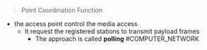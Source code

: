 >Point Coordination Function

* the access point control the media access
	* It request the registered stations to transmit payload frames
		* The approach is called **polling**
#COMPUTER_NETWORK 
